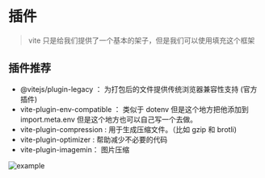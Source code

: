 # 插件

> vite 只是给我们提供了一个基本的架子，但是我们可以使用填充这个框架

## 插件推荐

- @vitejs/plugin-legacy ： 为打包后的文件提供传统浏览器兼容性支持 (官方插件)
- vite-plugin-env-compatible ： 类似于 dotenv 但是这个地方把他添加到 import.meta.env 但是这个地方也可以自己写一个去做。
- vite-plugin-compression : 用于生成压缩文件。（比如 gzip 和 brotli)
- vite-plugin-optimizer : 帮助减少不必要的代码
- vite-plugin-imagemin： 图片压缩

![example]('../../../../../images/vite插件示例.png')
